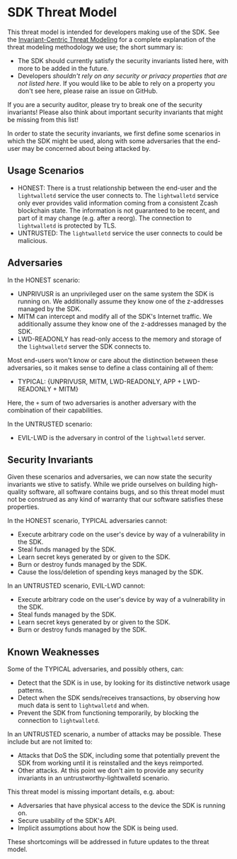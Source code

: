 SDK Threat Model
=================

This threat model is intended for developers making use of the SDK. See the
[Invariant-Centric Threat Modeling](https://github.com/defuse/ictm) for
a complete explanation of the threat modeling methodology we use; the short
summary is:

- The SDK should currently satisfy the security invariants listed here, with
  more to be added in the future.
- Developers *shouldn't rely on any security or privacy properties that are not
  listed here*. If you would like to be able to rely on a property you don't see
  here, please raise an issue on GitHub.

If you are a security auditor, please try to break one of the security
invariants! Please also think about important security invariants that might be
missing from this list!

In order to state the security invariants, we first define some scenarios in
which the SDK might be used, along with some adversaries that the end-user may
be concerned about being attacked by.

## Usage Scenarios

- HONEST: There is a trust relationship between the end-user and the
  `lightwalletd` service the user connects to. The `lightwalletd` service only
  ever provides valid information coming from a consistent Zcash blockchain
  state. The information is not guaranteed to be recent, and part of it may
  change (e.g. after a reorg). The connection to `lightwalletd` is protected by
  TLS.
- UNTRUSTED: The `lightwalletd` service the user connects to could be malicious.

## Adversaries

In the HONEST scenario:

- UNPRIVUSR is an unprivileged user on the same system the SDK is running on. We
  additionally assume they know one of the z-addresses managed by the SDK.
- MITM can intercept and modify all of the SDK's Internet traffic. We
  additionally assume they know one of the z-addresses managed by the SDK.
- LWD-READONLY has read-only access to the memory and storage of the
  `lightwalletd` server the SDK connects to.

Most end-users won't know or care about the distinction between these
adversaries, so it makes sense to define a class containing all of them:

- TYPICAL: {UNPRIVUSR, MITM, LWD-READONLY, APP + LWD-READONLY + MITM}

Here, the `+` sum of two adversaries is another adversary with the combination
of their capabilities.

In the UNTRUSTED scenario:

- EVIL-LWD is the adversary in control of the `lightwalletd` server.

## Security Invariants

Given these scenarios and adversaries, we can now state the security invariants
we stive to satisfy. While we pride ourselves on building high-quality software,
all software contains bugs, and so this threat model must not be construed as
any kind of warranty that our software satisfies these properties.

In the HONEST scenario, TYPICAL adversaries cannot:

- Execute arbitrary code on the user's device by way of a vulnerability in the
  SDK.
- Steal funds managed by the SDK.
- Learn secret keys generated by or given to the SDK.
- Burn or destroy funds managed by the SDK.
- Cause the loss/deletion of spending keys managed by the SDK.

In an UNTRUSTED scenario, EVIL-LWD cannot:

- Execute arbitrary code on the user's device by way of a vulnerability in the
  SDK.
- Steal funds managed by the SDK.
- Learn secret keys generated by or given to the SDK.
- Burn or destroy funds managed by the SDK.

## Known Weaknesses

Some of the TYPICAL adversaries, and possibly others, can:

- Detect that the SDK is in use, by looking for its distinctive network usage
  patterns.
- Detect when the SDK sends/receives transactions, by observing how much data is
  sent to `lightwalletd` and when.
- Prevent the SDK from functioning temporarily, by blocking the connection to
  `lightwalletd`.

In an UNTRUSTED scenario, a number of attacks may be possible. These include but
are not limited to:

- Attacks that DoS the SDK, including some that potentially prevent the SDK
    from working until it is reinstalled and the keys reimported.
- Other attacks. At this point we don't aim to provide any security invariants
  in an untrustworthy-lightwalletd scenario.

This threat model is missing important details, e.g. about:

- Adversaries that have physical access to the device the SDK is running on.
- Secure usability of the SDK's API.
- Implicit assumptions about how the SDK is being used.

These shortcomings will be addressed in future updates to the threat model.
